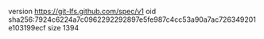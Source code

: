 version https://git-lfs.github.com/spec/v1
oid sha256:7924c6224a7c0962292292897e5fe987c4cc53a90a7ac726349201e103199ecf
size 1394

